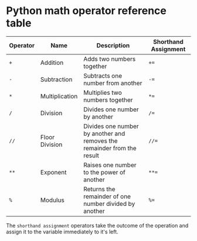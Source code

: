 # Python math operator reference table

| Operator | Name | Description | Shorthand Assignment |
| --------- | ----- | ----------- | ------------------ |
| `+` | Addition | Adds two numbers together | `+=` |
| `-` | Subtraction | Subtracts one number from another | `-=` |
| `*` | Multiplication | Multiplies two numbers together | `*=` |
| `/` | Division | Divides one number by another | `/=` |
| `//` | Floor Division | Divides one number by another and removes the remainder from the result | `//=` |
| `**` | Exponent | Raises one number to the power of another | `**=` |
| `%` | Modulus | Returns the remainder of one number divided by another | `%=` |

The `shorthand assignment` operators take the outcome of the operation and assign
it to the variable immediately to it's left.
